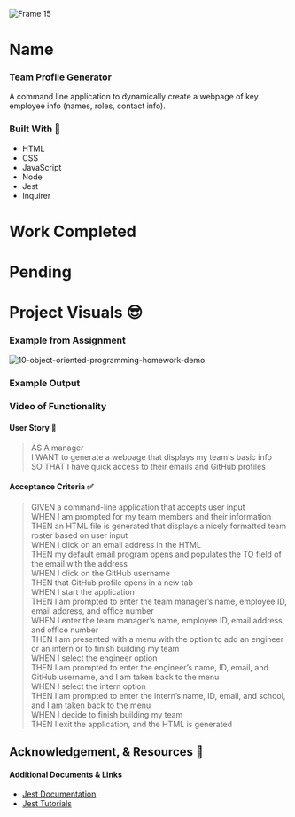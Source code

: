 ![Frame 15](https://user-images.githubusercontent.com/77648727/112775221-1bba0c00-8ff1-11eb-8619-823e9ab2a008.png)    

# Name
### Team Profile Generator

A command line application to dynamically create a webpage of key employee info (names, roles, contact info).

### Built With 🧰
- HTML
- CSS
- JavaScript
- Node
- Jest
- Inquirer

# Work Completed


# Pending


# Project Visuals :sunglasses:
### Example from Assignment
![10-object-oriented-programming-homework-demo](https://user-images.githubusercontent.com/77648727/112775165-dbf32480-8ff0-11eb-9e61-46d008bd0d72.png)

### Example Output

### Video of Functionality


#### User Story 📖

> AS A manager        
> I WANT to generate a webpage that displays my team's basic info        
> SO THAT I have quick access to their emails and GitHub profiles   

#### Acceptance Criteria ✅

> GIVEN a command-line application that accepts user input        
> WHEN I am prompted for my team members and their information       
> THEN an HTML file is generated that displays a nicely formatted team roster based on user input       
> WHEN I click on an email address in the HTML       
> THEN my default email program opens and populates the TO field of the email with the address       
> WHEN I click on the GitHub username       
> THEN that GitHub profile opens in a new tab       
> WHEN I start the application       
> THEN I am prompted to enter the team manager’s name, employee ID, email address, and office number       
> WHEN I enter the team manager’s name, employee ID, email address, and office number       
> THEN I am presented with a menu with the option to add an engineer or an intern or to finish building my team       
> WHEN I select the engineer option       
> THEN I am prompted to enter the engineer’s name, ID, email, and GitHub username, and I am taken back to the menu       
> WHEN I select the intern option       
> THEN I am prompted to enter the intern’s name, ID, email, and school, and I am taken back to the menu       
> WHEN I decide to finish building my team       
> THEN I exit the application, and the HTML is generated             

## Acknowledgement, & Resources 🤝

#### Additional Documents & Links       
- [Jest Documentation](https://jestjs.io/docs/getting-started)
- [Jest Tutorials](https://www.valentinog.com/blog/jest/)


